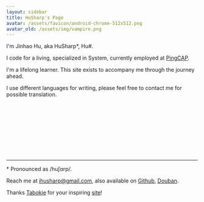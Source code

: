 ```yaml
---
layout: sidebar
title: HuSharp's Page
avatar: /assets/favicon/android-chrome-512x512.png
avatar_old: /assets/img/vampire.png
---
```


I'm Jinhao Hu, aka HuSharp\*, Hu#.

I code for a living, specialized in System, currently employed at [PingCAP](https://en.pingcap.com).

I'm a lifelong learner. This site exists to accompany me through the journey ahead.

I use different languages for writing, please feel free to contact me for possible translation.

<br />
<br />
<br />
<br />
<br />
<br />
<br />
<br />

-------

\* Pronounced as /huʃɑrp/.

Reach me at [ihusharp@gmail.com](mailto:ihusharp@gmail.com), also available on [Github](https://github.com/HuSharp), [Douban](https://www.douban.com/people/224261882).

Thanks [Tabokie](https://github.com/tabokie) for your inspiring [site](https://tabokie.github.io/)!
